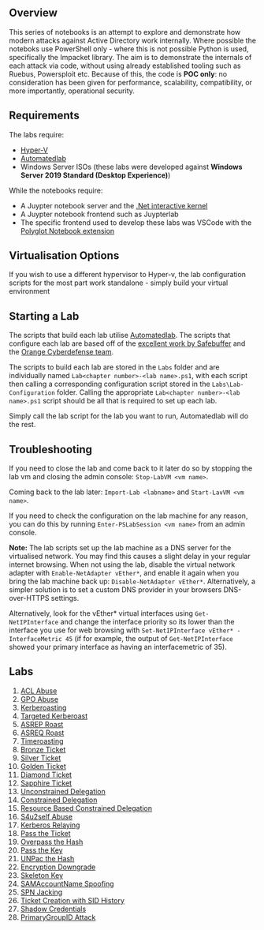 ## Overview
This series of notebooks is an attempt to explore and demonstrate how modern attacks against Active Directory work internally. Where possible the noteboks use PowerShell only - where this is not possible Python is used, specifically the Impacket library. The aim is to demonstrate the internals of each attack via code, without using already established tooling such as Ruebus, Powersploit etc. Because of this, the code is __POC only__: no consideration has been given for performance, scalability, compatibility, or more importantly, operational security.

## Requirements
The labs require:
- [Hyper-V](https://learn.microsoft.com/en-us/virtualization/hyper-v-on-windows/quick-start/enable-hyper-v)
- [Automatedlab](https://automatedlab.org/en/latest/)
- Windows Server ISOs (these labs were developed against __Windows Server 2019 Standard (Desktop Experience)__)

While the notebooks require:
- A Juypter notebook server and the [.Net interactive kernel](https://github.com/dotnet/interactive)
- A Juypter notebook frontend such as Juypterlab
- The specific frontend used to develop these labs was VSCode with the [Polyglot Notebook extension](https://marketplace.visualstudio.com/items?itemName=ms-dotnettools.dotnet-interactive-vscode)

## Virtualisation Options
If you wish to use a different hypervisor to Hyper-v, the lab configuration scripts for the most part work standalone - simply build your virtual environment 

## Starting a Lab
The scripts that build each lab utilise [Automatedlab](https://automatedlab.org/en/latest/). The scripts that configure each lab are based off of the [excellent work by Safebuffer](https://github.com/safebuffer/vulnerable-AD) and the [Orange Cyberdefense team](https://github.com/Orange-Cyberdefense/GOAD/tree/main/ad/GOAD/scripts). 

The scripts to build each lab are stored in the `Labs` folder and are individually named `Lab<chapter number>-<lab name>.ps1`, with each script then calling a corresponding configuration script stored in the `Labs\Lab-Configuration` folder. Calling the appropriate `Lab<chapter number>-<lab name>.ps1` script should be all that is required to set up each lab.

Simply call the lab script for the lab you want to run, Automatedlab will do the rest.

## Troubleshooting
If you need to close the lab and come back to it later do so by stopping the lab vm and closing the admin console: `Stop-LabVM <vm name>`.

Coming back to the lab later: `Import-Lab <labname>` and `Start-LavVM <vm name>`.

If you need to check the configuration on the lab machine for any reason, you can do this by running `Enter-PSLabSession <vm name>` from an admin console.

__Note:__ The lab scripts set up the lab machine as a DNS server for the virtualised network. You may find this causes a slight delay in your regular internet browsing. When not using the lab, disable the virtual network adapter with `Enable-NetAdapter vEther*`, and enable it again when you bring the lab machine back up: `Disable-NetAdapter vEther*`. Alternatively, a simpler solution is to set a custom DNS provider in your browsers DNS-over-HTTPS settings.

Alternatively, look for the vEther* virtual interfaces using `Get-NetIPInterface` and change the interface priority so its lower than the interface you use for web browsing with `Set-NetIPInterface vEther* -InterfaceMetric 45` (if for example, the output of `Get-NetIPInterface` showed your primary interface as having an interfacemetric of 35).

## Labs
1. [ACL Abuse](./1.%20ACL%20Abuse)
2. [GPO Abuse](./2.%20GPO%20Abuse)
3. [Kerberoasting](./3.%20Kerberoasting)
4. [Targeted Kerberoast]()
5. [ASREP Roast]()
6. [ASREQ Roast]()
7. [Timeroasting]()
8. [Bronze Ticket]()
9. [Silver Ticket]()
10. [Golden Ticket]()
11. [Diamond Ticket]()
12. [Sapphire Ticket]()
13. [Unconstrained Delegation]()
14. [Constrained Delegation]()
15. [Resource Based Constrained Delegation]()
16. [S4u2self Abuse]()
17. [Kerberos Relaying]()
18. [Pass the Ticket]()
19. [Overpass the Hash]()
20. [Pass the Key]()
21. [UNPac the Hash]()
22. [Encryption Downgrade]()
23. [Skeleton Key]()
24. [SAMAccountName Spoofing]()
25. [SPN Jacking]()
26. [Ticket Creation with SID History]()
27. [Shadow Credentials]()
28. [PrimaryGroupID Attack]()
